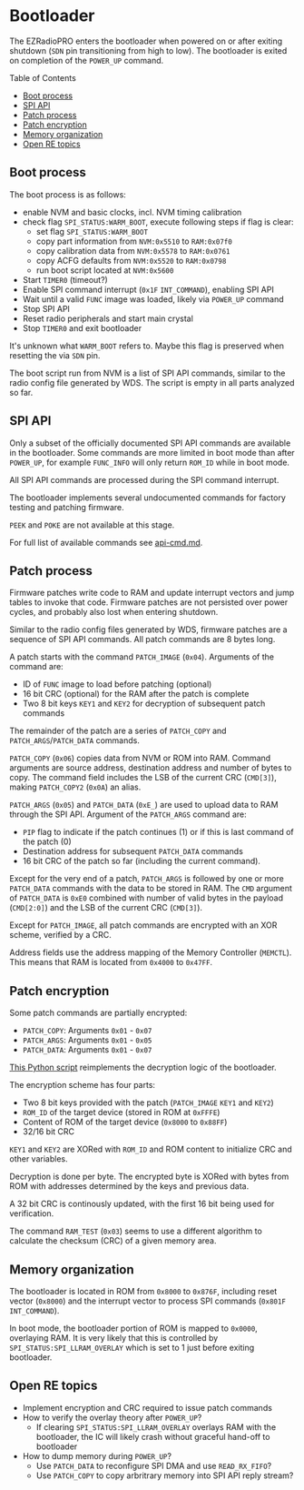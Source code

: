 # Bootloader

The EZRadioPRO enters the bootloader when powered on or after exiting shutdown (`SDN` pin transitioning from high to low). The bootloader is exited on completion of the `POWER_UP` command.

Table of Contents
* [Boot process](#boot-process)
* [SPI API](#spi-api)
* [Patch process](#patch-process)
* [Patch encryption](#patch-encryption)
* [Memory organization](#memory-organization)
* [Open RE topics](#open-re-topics)

## Boot process

The boot process is as follows:
* enable NVM and basic clocks, incl. NVM timing calibration
* check flag `SPI_STATUS:WARM_BOOT`, execute following steps if flag is clear:
  * set flag `SPI_STATUS:WARM_BOOT`
  * copy part information from `NVM:0x5510` to `RAM:0x07f0`
  * copy calibration data from `NVM:0x5578` to `RAM:0x0761`
  * copy ACFG defaults from `NVM:0x5520` to `RAM:0x0798`
  * run boot script located at `NVM:0x5600` 
* Start `TIMER0` (timeout?)
* Enable SPI command interrupt (`0x1F` `INT_COMMAND`), enabling SPI API
* Wait until a valid `FUNC` image was loaded, likely via `POWER_UP` command
* Stop SPI API
* Reset radio peripherals and start main crystal
* Stop `TIMER0` and exit bootloader

It's unknown what `WARM_BOOT` refers to. Maybe this flag is preserved when resetting the via `SDN` pin.

The boot script run from NVM is a list of SPI API commands, similar to the radio config file generated by WDS. The script is empty in all parts analyzed so far.

## SPI API

Only a subset of the officially documented SPI API commands are available in the bootloader. Some commands are more limited in boot mode than after `POWER_UP`, for example `FUNC_INFO` will only return `ROM_ID` while in boot mode.

All SPI API commands are processed during the SPI command interrupt.

The bootloader implements several undocumented commands for factory testing and patching firmware.

`PEEK` and `POKE` are not available at this stage.

For full list of available commands see [api-cmd.md](api-cmd.md).

## Patch process

Firmware patches write code to RAM and update interrupt vectors and jump tables to invoke that code. Firmware patches are not persisted over power cycles, and probably also lost when entering shutdown.

Similar to the radio config files generated by WDS, firmware patches are a sequence of SPI API commands. All patch commands are 8 bytes long.

A patch starts with the command `PATCH_IMAGE` (`0x04`). Arguments of the command are:
* ID of `FUNC` image to load before patching (optional)
* 16 bit CRC (optional) for the RAM after the patch is complete
* Two 8 bit keys `KEY1` and `KEY2` for decryption of subsequent patch commands

The remainder of the patch are a series of `PATCH_COPY` and `PATCH_ARGS`/`PATCH_DATA` commands.

`PATCH_COPY` (`0x06`) copies data from NVM or ROM into RAM. Command arguments are source address, destination address and number of bytes to copy. The command field includes the LSB of the current CRC (`CMD[3]`), making `PATCH_COPY2` (`0x0A`) an alias.

`PATCH_ARGS` (`0x05`) and `PATCH_DATA` (`0xE_`) are used to upload data to RAM through the SPI API. Argument of the `PATCH_ARGS` command are:
* `PIP` flag to indicate if the patch continues (1) or if this is last command of the patch (0)
* Destination address for subsequent `PATCH_DATA` commands
* 16 bit CRC of the patch so far (including the current command).

Except for the very end of a patch, `PATCH_ARGS` is followed by one or more `PATCH_DATA` commands with the data to be stored in RAM. The `CMD` argument of `PATCH_DATA` is `0xE0` combined with number of valid bytes in the payload (`CMD[2:0]`) and the LSB of the current CRC (`CMD[3]`).

Except for `PATCH_IMAGE`, all patch commands are encrypted with an XOR scheme, verified by a CRC. 

Address fields use the address mapping of the Memory Controller (`MEMCTL`). This means that RAM is located from `0x4000` to `0x47FF`.

## Patch encryption

Some patch commands are partially encrypted:
* `PATCH_COPY`: Arguments `0x01` - `0x07`
* `PATCH_ARGS`: Arguments `0x01` - `0x05`
* `PATCH_DATA`: Arguments `0x01` - `0x07`

[This Python script](../tools/README.md#patch-cryptopy) reimplements the decryption logic of the bootloader.

The encryption scheme has four parts:
* Two 8 bit keys provided with the patch (`PATCH_IMAGE` `KEY1` and `KEY2`)
* `ROM_ID` of the target device (stored in ROM at `0xFFFE`)
* Content of ROM of the target device (`0x8000` to `0x88FF`)
* 32/16 bit CRC

`KEY1` and `KEY2` are XORed with `ROM_ID` and ROM content to initialize CRC and other variables.

Decryption is done per byte. The encrypted byte is XORed with bytes from ROM with addresses determined by the keys and previous data.

A 32 bit CRC is continously updated, with the first 16 bit being used for verification.

The command `RAM_TEST` (`0x03`) seems to use a different algorithm to calculate the checksum (CRC) of a given memory area.

## Memory organization

The bootloader is located in ROM from `0x8000` to `0x876F`, including reset vector (`0x8000`) and the interrupt vector to process SPI commands (`0x801F` `INT_COMMAND`).

In boot mode, the bootloader portion of ROM is mapped to `0x0000`, overlaying RAM. It is very likely that this is controlled by `SPI_STATUS:SPI_LLRAM_OVERLAY` which is set to 1 just before exiting bootloader.

## Open RE topics

* Implement encryption and CRC required to issue patch commands
* How to verify the overlay theory after `POWER_UP`?
  * If clearing `SPI_STATUS:SPI_LLRAM_OVERLAY` overlays RAM with the bootloader, the IC will likely crash without graceful hand-off to bootloader
* How to dump memory during `POWER_UP`?
  * Use `PATCH_DATA` to reconfigure SPI DMA and use `READ_RX_FIFO`?
  * Use `PATCH_COPY` to copy arbritrary memory into SPI API reply stream?
